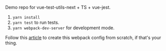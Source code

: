 Demo repo for vue-test-utils-next + TS + vue-jest.

1. `yarn install`
2. `yarn test` to run tests.
3. `yarn webpack-dev-server` for development mode.

Follow this [article](https://vuejs-course.com/blog/webpack-for-vuejs-3-from-scratch) to create this webpack config from scratch, if that's your thing.
